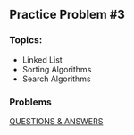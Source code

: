 ## Practice Problem #3

### Topics:
* Linked List
* Sorting Algorithms
* Search Algorithms

### Problems
[QUESTIONS & ANSWERS](P3.md)

